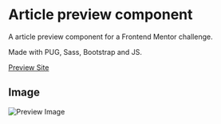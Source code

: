 # Article preview component

A article preview component for a Frontend Mentor challenge.

Made with PUG, Sass, Bootstrap and JS.

[Preview Site](https://jonathan-cantor.github.io/Article-preview-component/)

## Image

![Preview Image]()